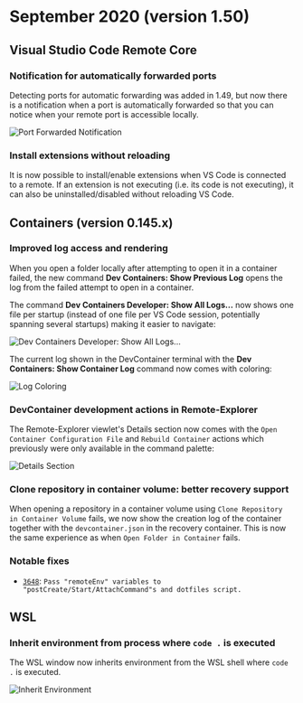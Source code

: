 # September 2020 (version 1.50)

## Visual Studio Code Remote Core

### Notification for automatically forwarded ports

Detecting ports for automatic forwarding was added in 1.49, but now there is a
notification when a port is automatically forwarded so that you can notice when
your remote port is accessible locally.

![`Port Forwarded Notification`](images/1_50/port-forwarded-notification.png)

### Install extensions without reloading

It is now possible to install/enable extensions when VS Code is connected to a
remote. If an extension is not executing (i.e. its code is not executing), it
can also be uninstalled/disabled without reloading VS Code.

## Containers (version 0.145.x)

### Improved log access and rendering

When you open a folder locally after attempting to open it in a container
failed, the new command **Dev Containers: Show Previous Log** opens the log from
the failed attempt to open in a container.

The command **Dev Containers Developer: Show All Logs...** now shows one file
per startup (instead of one file per VS Code session, potentially spanning
several startups) making it easier to navigate:

![`Dev Containers Developer: Show All Logs...`](images/1_50/containers-show-all-logs.png)

The current log shown in the DevContainer terminal with the **Dev Containers:
Show Container Log** command now comes with coloring:

![`Log Coloring`](images/1_50/containers-log-coloring.png)

### DevContainer development actions in Remote-Explorer

The Remote-Explorer viewlet's Details section now comes with the
`Open Container Configuration File` and `Rebuild Container` actions which
previously were only available in the command palette:

![`Details Section`](images/1_50/containers-details-section.png)

### Clone repository in container volume: better recovery support

When opening a repository in a container volume using
`Clone Repository in Container Volume` fails, we now show the creation log of
the container together with the `devcontainer.json` in the recovery container.
This is now the same experience as when `Open Folder in Container` fails.

### Notable fixes

- [`3648`](https://github.com/microsoft/vscode-remote-release/issues/3648):
  `Pass "remoteEnv" variables to "postCreate/Start/AttachCommand"s and dotfiles script.`

## WSL

### Inherit environment from process where `code .` is executed

The WSL window now inherits environment from the WSL shell where `code .` is
executed.

![`Inherit Environment`](images/1_50/wsl-inherit-env.png)
